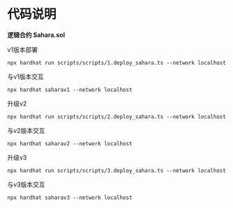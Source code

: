 # 代码说明

**逻辑合约 Sahara.sol**

v1版本部署
```shell
npx hardhat run scripts/scripts/1.deploy_sahara.ts --network localhost
```
与v1版本交互
```shell
npx hardhat saharav1 --network localhost
```
升级v2
```shell
npx hardhat run scripts/scripts/2.deploy_sahara.ts --network localhost
```
与v2版本交互
```shell
npx hardhat saharav2 --network localhost
```

升级v3
```shell
npx hardhat run scripts/scripts/3.deploy_sahara.ts --network localhost
```
与v3版本交互
```shell
npx hardhat saharav3 --network localhost
```

